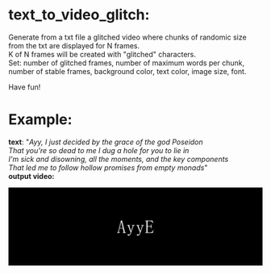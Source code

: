 # text_to_video_glitch:
Generate from a txt file a glitched video where chunks of randomic size from the txt are displayed for N frames.  
K of N frames will be created with "glitched" characters.  
Set: number of glitched frames, number of maximum words per chunk, number of stable frames, background color, text color, image size, font.  
  
Have fun!

# Example:
**text**:  "_Ayy, I just decided by the grace of the god Poseidon  
That you're so dead to me I dug a hole for you to lie in  
I'm sick and disowning, all the moments, and the key components  
That led me to follow hollow promises from empty monads_"  
**output video:**  
<p align="center">
  <img src="output.gif" alt="animated" />
</p>
